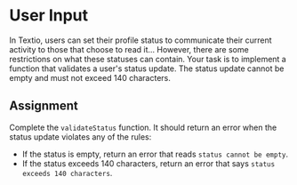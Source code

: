 # User Input

In Textio, users can set their profile status to communicate their current activity to those that choose to read it... However, there are some restrictions on what these statuses can contain. Your task is to implement a function that validates a user's status update. The status update cannot be empty and must not exceed 140 characters.

## Assignment

Complete the `validateStatus` function. It should return an error when the status update violates any of the rules:

- If the status is empty, return an error that reads `status cannot be empty`.
- If the status exceeds 140 characters, return an error that says `status exceeds 140 characters`.
